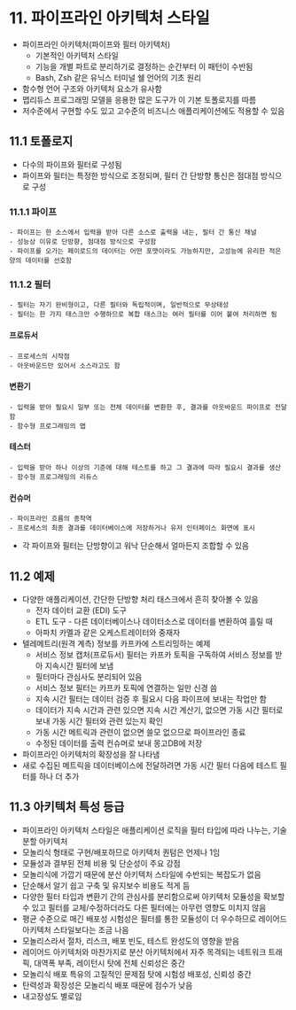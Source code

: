 # 11. 파이프라인 아키텍처 스타일
- 파이프라인 아키텍처(파이프와 필터 아키텍처)
    - 기본적인 아키텍처 스타일
    - 기능을 개별 파트로 분리하기로 결정하는 순간부터 이 패턴이 수반됨
    - Bash, Zsh 같은 유닉스 터미널 쉘 언어의 기초 원리
- 함수형 언어 구조와 아키텍처 요소가 유사함
- 맵리듀스 프로그래밍 모델을 응용한 많은 도구가 이 기본 토폴로지를 따름
- 저수준에서 구현할 수도 있고 고수준의 비즈니스 애플리케이션에도 적용할 수 있음
## 11.1 토폴로지
- 다수의 파이프와 필터로 구성됨
- 파이프와 필터는 특정한 방식으로 조정되며, 필터 간 단방향 통신은 점대점 방식으로 구성
### 11.1.1 파이프
    - 파이프는 한 소스에서 입력을 받아 다른 소스로 출력을 내는, 필터 간 통신 채널
    - 성능상 이유로 단방향, 점대점 방식으로 구성함
    - 파이프를 오가는 페이로드의 데이터는 어떤 포맷이라도 가능하지만, 고성능에 유리한 적은 양의 데이터를 선호함
### 11.1.2 필터
    - 필터는 자기 완비형이고, 다른 필터와 독립적이며, 일반적으로 무상태성
    - 필터는 한 가지 태스크만 수행하므로 복합 태스크는 여러 필터를 이어 붙여 처리하면 됨
#### 프로듀서
    - 프로세스의 시작점
    - 아웃바운드만 있어서 소스라고도 함
#### 변환기
    - 입력을 받아 필요시 일부 또는 전체 데이터를 변환한 후, 결과를 아웃바운드 파이프로 전달함
    - 함수형 프로그래밍의 맵
#### 테스터
    - 입력을 받아 하나 이상의 기준에 대해 테스트를 하고 그 결과에 따라 필요시 결과를 생산
    - 함수형 프로그래밍의 리듀스
#### 컨슈머
    - 파이프라인 흐름의 종착역
    - 프로세스의 최종 결과를 데이터베이스에 저장하거나 유저 인터페이스 화면에 표시
- 각 파이프와 필터는 단방향이고 워낙 단순해서 얼마든지 조합할 수 있음
## 11.2 예제
- 다양한 애플리케이션, 간단한 단방향 처리 태스크에서 흔히 찾아볼 수 있음
    - 전자 데이터 교환 (EDI) 도구
    - ETL 도구 - 다른 데이터베이스나 데이터소스로 데이터를 변환하여 흘릴 때
    - 아파치 카멜과 같은 오케스트레이터와 중재자
- 텔레메트리(원격 계측) 정보를 카프카에 스트리밍하는 예제
    - 서비스 정보 캡처(프로듀서) 필터는 카프카 토픽을 구독하여 서비스 정보를 받아 지속시간 필터에 보냄
    - 필터마다 관심사도 분리되어 있음
    - 서비스 정보 필터는 카프카 토픽에 연결하는 일만 신경 씀
    - 지속 시간 필터는 데이터 검증 후 필요시 다음 파이프에 보내는 작업만 함
    - 데이터가 지속 시간과 관련 있으면 지속 시간 계산기, 없으면 가동 시간 필터로 보내 가동 시간 필터와 관련 있는지 확인
    - 가동 시간 메트릭과 관련이 없으면 쓸모 없으므로 파이프라인 종료
    - 수정된 데이터를 출력 컨슈머로 보내 몽고DB에 저장
- 파이프라인 아키텍처의 확장성을 잘 나타냄
- 새로 수집된 메트릭을 데이터베이스에 전달하려면 가동 시간 필터 다음에 테스트 필터를 하나 더 추가
## 11.3 아키텍처 특성 등급
- 파이프라인 아키텍처 스타일은 애플리케이션 로직을 필터 타입에 따라 나누는, 기술 분할 아키텍처
- 모놀리식 형태로 구현/배포하므로 아키텍처 퀀텀은 언제나 1임
- 모듈성과 결부된 전체 비용 및 단순성이 주요 강점
- 모놀리식에 가깝기 때문에 분산 아키텍처 스타일에 수반되는 복잡도가 없음
- 단순해서 알기 쉽고 구축 및 유지보수 비용도 적게 듬
- 다양한 필터 타입과 변환기 간의 관심사를 분리함으로써 아키텍처 모듈성을 확보할 수 있고 필터를 교체/수정하더라도 다른 필터에는 아무런 영향도 미치지 않음
- 평균 수준으로 매긴 배포성 시험성은 필터를 통한 모듈성이 더 우수하므로 레이어드 아키텍처 스타일보다는 조금 나음
- 모놀리스라서 절차, 리스크, 배포 빈도, 테스트 완성도의 영향을 받음
- 레이어드 아키텍처와 마찬가지로 분산 아키텍처에서 자주 목격되는 네트워크 트래픽, 대역폭 부족, 레이턴시 탓에 전체 신뢰성은 중간
- 모놀리식 배포 특유의 고질적인 문제점 탓에 시험성 배포성, 신뢰성 중간
- 탄력성과 확장성은 모놀리식 배포 때문에 점수가 낮음
- 내고장성도 별로임
